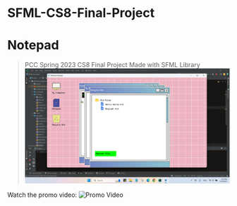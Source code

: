 # SFML-CS8-Final-Project
# Notepad

> PCC Spring 2023 CS8 Final Project Made with SFML Library
![software](https://github.com/phyulwin/SFML-CS8-Final-Project/blob/main/Screenshot%20(829).png)

Watch the promo video: ![Promo Video](https://youtu.be/4i1rZ_w_Q64)
